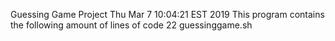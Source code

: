 Guessing Game Project
Thu Mar  7 10:04:21 EST 2019
This program contains the following amount of lines of code
      22 guessinggame.sh

